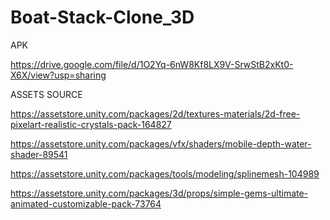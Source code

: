 # Boat-Stack-Clone_3D

APK

https://drive.google.com/file/d/1O2Yq-6nW8Kf8LX9V-SrwStB2xKt0-X6X/view?usp=sharing

ASSETS SOURCE

https://assetstore.unity.com/packages/2d/textures-materials/2d-free-pixelart-realistic-crystals-pack-164827

https://assetstore.unity.com/packages/vfx/shaders/mobile-depth-water-shader-89541

https://assetstore.unity.com/packages/tools/modeling/splinemesh-104989

https://assetstore.unity.com/packages/3d/props/simple-gems-ultimate-animated-customizable-pack-73764
